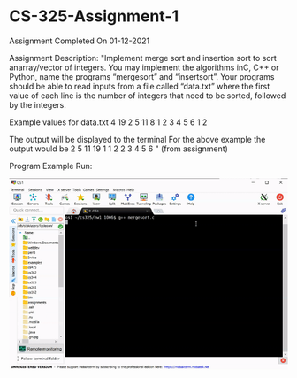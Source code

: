 # CS-325-Assignment-1
Assignment Completed On 01-12-2021

Assignment Description: "Implement merge sort and insertion sort to sort anarray/vector of integers.  You may implement the algorithms inC, C++ or Python, name the programs “mergesort” and “insertsort”. Your programs should be able to read inputs from a file called “data.txt” where the first value of each line is the number of integers that need to be sorted, followed by the integers. 

Example values for data.txt 
4 19 2 5 11 
8 1 2 3 4 5 6 1 2

The output will be displayed to the terminal
For the above example the output would be
2 5 11 19
1 1 2 2 3 4 5 6 " (from assignment)

Program Example Run:

![Program Example Run](https://github.com/ConnerFosterCS/CS-325-Assignment-1/blob/main/Example%20Run.gif)
